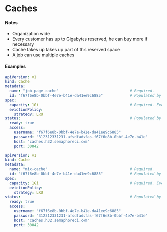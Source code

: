 # Caches

#### Notes

- Organization wide
- Every customer has up to <N> Gigabytes reserved, he can buy more if necessary
- Cache takes up takes up part of this reserved space
- A job can use multiple caches

#### Examples

``` yaml
apiVersion: v1
kind: Cache
metadata:
  name: "job-page-cache"                                # Required.
  id: "f67f6e8b-0bbf-4e7e-b41e-da41ee9c6885"            # Populated by the API.
spec:
  capacity: 1Gi                                         # Required. Every customer has a limited total capacity for all caches.
  evictionPolicy:
    strategy: LRU
status:                                                 # Populated by the API.
  ready: true
  access:
    username: "f67f6e8b-0bbf-4e7e-b41e-da41ee9c6885"
    password: "312312331231-afsdfadsfas-f67f6e8b-0bbf-4e7e-b41e"
    host: "caches.h32.semaphoreci.com"
    port: 30042
```

``` yaml
apiVersion: v1
kind: Cache
metadata:
  name: "mix-cache"                                     # Required.
  id: "f67f6e8b-0bbf-4e7e-b41e-da41ee9c6885"            # Populated by the API.
spec:
  capacity: 1Gi                                         # Required. Every customer has a limited total capacity for all caches.
  evictionPolicy:
    strategy: LRU
status:                                                 # Populated by the API.
  ready: true
  access:
    username: "f67f6e8b-0bbf-4e7e-b41e-da41ee9c6885"
    password: "312312331231-afsdfadsfas-f67f6e8b-0bbf-4e7e-b41e"
    host: "caches.h32.semaphoreci.com"
    port: 30042
```
